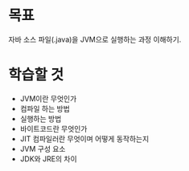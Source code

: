 목표
=======
자바 소스 파일(.java)을 JVM으로 실행하는 과정 이해하기.

학습할 것
=======

* JVM이란 무엇인가
* 컴파일 하는 방법
* 실행하는 방법
* 바이트코드란 무엇인가
* JIT 컴파일러란 무엇이며 어떻게 동작하는지
* JVM 구성 요소
* JDK와 JRE의 차이
